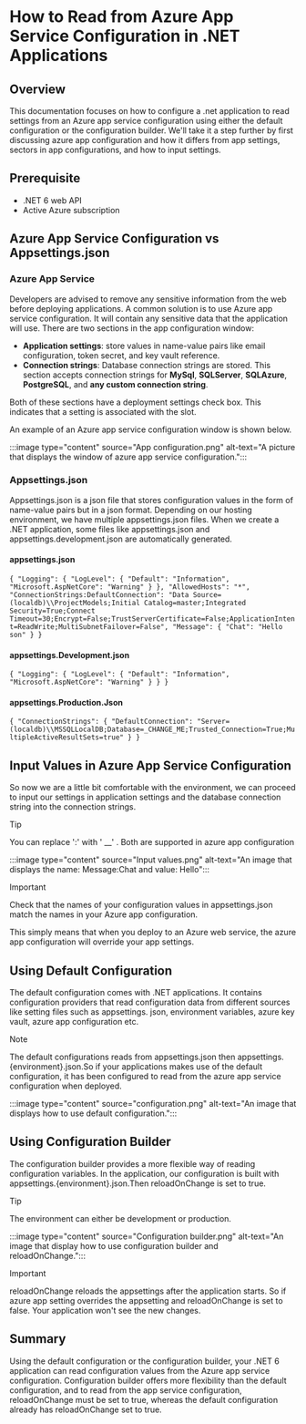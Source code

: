 
# **How to Read from Azure App Service Configuration in .NET Applications**

## Overview

This documentation focuses on how to configure a .net application to read settings from an Azure app service configuration using either the default configuration or the configuration builder. We'll take it a step further by first discussing azure app configuration and how it differs from app settings, sectors in app configurations, and how to input settings.

## Prerequisite

- .NET 6 web API
- Active Azure subscription

## Azure App Service Configuration vs Appsettings.json

### Azure App Service

Developers are advised to remove any sensitive information from the web before deploying applications. A common solution is to use Azure app service configuration. It will contain any sensitive data that the application will use.
There are two sections in the app configuration window:

- **Application settings**: store values in name-value pairs like email configuration, token secret, and key vault reference.
- **Connection strings**: Database connection strings are stored. This section accepts connection strings for **MySql**, **SQLServer**, **SQLAzure**, **PostgreSQL**, and **any custom connection string**.

Both of these sections have a deployment settings check box. This indicates that a setting is associated with the slot.

An example of an Azure app service configuration window is shown below.

:::image type="content" source="App configuration.png" alt-text="A picture that displays the window of azure app service configuration.":::

### Appsettings.json

Appsettings.json is a json file that stores configuration values in the form of name-value pairs but in a json format.
Depending on our hosting environment, we have multiple appsettings.json files. When we create a .NET application, some files like appsettings.json and appsettings.development.json are automatically generated.

#### appsettings.json

`{
  "Logging": {
    "LogLevel": {
      "Default": "Information",
      "Microsoft.AspNetCore": "Warning"
    }
  },
  "AllowedHosts": "*",
  "ConnectionStrings:DefaultConnection": "Data Source=(localdb)\\ProjectModels;Initial Catalog=master;Integrated Security=True;Connect Timeout=30;Encrypt=False;TrustServerCertificate=False;ApplicationIntent=ReadWrite;MultiSubnetFailover=False",
  "Message": {
    "Chat": "Hello son"
  }
}`

#### appsettings.Development.json

`{
  "Logging": {
    "LogLevel": {
      "Default": "Information",
      "Microsoft.AspNetCore": "Warning"
    }
  }
}`

#### appsettings.Production.Json

`{
  "ConnectionStrings": {
    "DefaultConnection": "Server=(localdb)\\MSSQLLocalDB;Database=_CHANGE_ME;Trusted_Connection=True;MultipleActiveResultSets=true"
  }
}`

## Input Values in Azure App Service Configuration

So now we are a little bit comfortable with the environment, we can proceed to input our settings in application settings and the database connection string into the connection strings.

> [!TIP]
> You can replace ':' with ' __' . Both are supported in azure app configuration

:::image type="content" source="Input values.png" alt-text="An image that displays the name: Message:Chat and value: Hello":::

> [!IMPORTANT]
> Check that the names of your configuration values in appsettings.json match the names in your Azure app configuration.

This simply means that when you deploy to an Azure web service, the azure app configuration will override your app settings.

## Using Default Configuration

The default configuration comes with .NET applications. It contains configuration providers that read configuration data from different sources like setting files such as appsettings. json, environment variables, azure key vault, azure app configuration etc.

> [!NOTE]
> The default configurations reads from appsettings.json then appsettings.{environment}.json.So if your applications makes use of the default configuration, it has been configured to read from the azure app service configuration when deployed.

:::image type="content" source="configuration.png" alt-text="An image that displays how to use default configuration.":::

## Using Configuration Builder

The configuration builder provides a more flexible way of reading configuration variables. In the application, our configuration is built with appsettings.{environment}.json.Then reloadOnChange is set to true.

> [!TIP]
> The environment can either be development or production.

:::image type="content" source="Configuration builder.png" alt-text="An image that display how to use configuration builder and reloadOnChange.":::

> [!IMPORTANT]
> reloadOnChange reloads the appsettings after the application starts. So if azure app setting overrides the appsetting and reloadOnChange is set to false. Your application won't see the new changes.

## Summary

Using the default configuration or the configuration builder, your .NET 6 application can read configuration values from the Azure app service configuration. Configuration builder offers more flexibility than the default configuration, and to read from the app service configuration, reloadOnChange must be set to true, whereas the default configuration already has reloadOnChange set to true.
